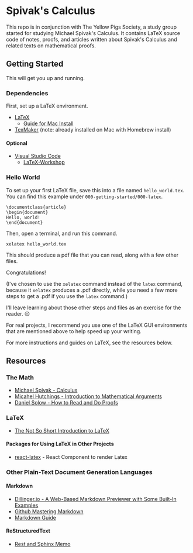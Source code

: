 # Spivak's Calculus

This repo is in conjunction with The Yellow Pigs Society, a study group started for studying Michael Spivak's Calculus.
It contains LaTeX source code of notes, proofs, and articles written about Spivak's Calculus and related texts on mathematical proofs.

## Getting Started

This will get you up and running.

### Dependencies

First, set up a LaTeX environment.

- [LaTeX](https://www.latex-project.org/)
    - [Guide for Mac Install](https://sourabhbajaj.com/mac-setup/LaTeX/)
- [TexMaker](https://www.xm1math.net/texmaker/index.html) (note: already installed on Mac with Homebrew install)

#### Optional

- [Visual Studio Code](https://code.visualstudio.com/)
    - [LaTeX-Workshop](https://github.com/James-Yu/LaTeX-Workshop)

### Hello World

To set up your first LaTeX file, save this into a file named `hello_world.tex`.
You can find this example under `000-getting-started/000-latex`.

```
\documentclass{article}
\begin{document}
Hello, world!
\end{document}
```

Then, open a terminal, and run this command.

```
xelatex hello_world.tex
```

This should produce a pdf file that you can read, along with a few other files. 

Congratulations!

(I've chosen to use the `xelatex` command instead of the `latex` command, because it `xelatex` produces a .pdf directly, while you need a few more steps to get a .pdf if you use the `latex` command.)

I'll leave learning about those other steps and files as an exercise for the reader. 😉

For real projects, I recommend you use one of the LaTeX GUI environments that are mentioned above to help speed up your writing.

For more instructions and guides on LaTeX, see the resources below.


## Resources

### The Math

- [Michael Spivak - Calculus](https://www.amazon.com/Calculus-Michael-Spivak/dp/0521867444/)
- [Micahel Hutchings - Introduction to Mathematical Arguments](https://math.berkeley.edu/~hutching/teach/proofs.pdf?fbclid=IwAR2dnYJ0OoC0EJRpgnEfqpoe870-tOVH0ePSn5FEywvKnpXv1XxdYNMEQtQ)
- [Daniel Solow - How to Read and Do Proofs](https://www.amazon.com/How-Read-Proofs-Introduction-Mathematical/dp/1118164024)

### LaTeX

- [The Not So Short Introduction to LaTeX](https://tobi.oetiker.ch/lshort/lshort.pdf)


#### Packages for Using LaTeX in Other Projects

- [react-latex](https://github.com/zzish/react-latex) - React Component to render Latex

### Other Plain-Text Document Generation Languages

#### Markdown

- [Dillinger.io - A Web-Based Markdown Previewer with Some Built-In Examples](https://dillinger.io/)
- [Github Mastering Markdown](https://guides.github.com/features/mastering-markdown/)
- [Markdown Guide](https://www.markdownguide.org/getting-started/)

#### ReStructuredText

- [Rest and Sphinx Memo](https://rest-sphinx-memo.readthedocs.io/en/latest/intro.html)
